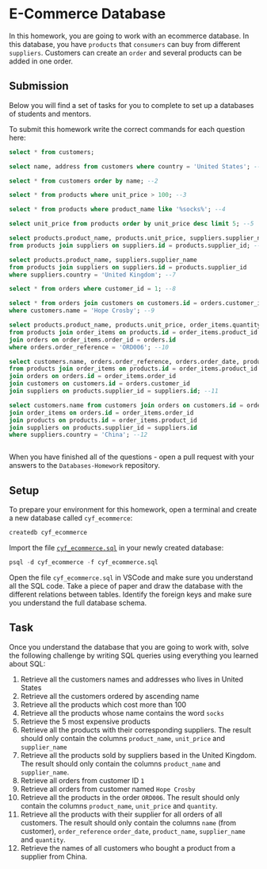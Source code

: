 # E-Commerce Database

In this homework, you are going to work with an ecommerce database. In this database, you have `products` that `consumers` can buy from different `suppliers`. Customers can create an `order` and several products can be added in one order.

## Submission

Below you will find a set of tasks for you to complete to set up a databases of students and mentors.

To submit this homework write the correct commands for each question here:

```sql
select * from customers;

select name, address from customers where country = 'United States'; --1

select * from customers order by name; --2

select * from products where unit_price > 100; --3

select * from products where product_name like '%socks%'; --4

select unit_price from products order by unit_price desc limit 5; --5

select products.product_name, products.unit_price, suppliers.supplier_name
from products join suppliers on suppliers.id = products.supplier_id; --6

select products.product_name, suppliers.supplier_name 
from products join suppliers on suppliers.id = products.supplier_id 
where suppliers.country = 'United Kingdom'; --7

select * from orders where customer_id = 1; --8

select * from orders join customers on customers.id = orders.customer_id 
where customers.name = 'Hope Crosby'; --9

select products.product_name, products.unit_price, order_items.quantity 
from products join order_items on products.id = order_items.product_id 
join orders on order_items.order_id = orders.id 
where orders.order_reference = 'ORD006'; --10

select customers.name, orders.order_reference, orders.order_date, products.product_name, suppliers.supplier_name 
from products join order_items on products.id = order_items.product_id
join orders on orders.id = order_items.order_id 
join customers on customers.id = orders.customer_id
join suppliers on products.supplier_id = suppliers.id; --11

select customers.name from customers join orders on customers.id = orders.customer_id 
join order_items on orders.id = order_items.order_id
join products on products.id = order_items.product_id 
join suppliers on products.supplier_id = suppliers.id 
where suppliers.country = 'China'; --12



```

When you have finished all of the questions - open a pull request with your answers to the `Databases-Homework` repository.

## Setup

To prepare your environment for this homework, open a terminal and create a new database called `cyf_ecommerce`:

```sql
createdb cyf_ecommerce
```

Import the file [`cyf_ecommerce.sql`](./cyf_ecommerce.sql) in your newly created database:

```sql
psql -d cyf_ecommerce -f cyf_ecommerce.sql
```

Open the file `cyf_ecommerce.sql` in VSCode and make sure you understand all the SQL code. Take a piece of paper and draw the database with the different relations between tables. Identify the foreign keys and make sure you understand the full database schema.

## Task

Once you understand the database that you are going to work with, solve the following challenge by writing SQL queries using everything you learned about SQL:

1. Retrieve all the customers names and addresses who lives in United States
2. Retrieve all the customers ordered by ascending name
3. Retrieve all the products which cost more than 100
4. Retrieve all the products whose name contains the word `socks`
5. Retrieve the 5 most expensive products
6. Retrieve all the products with their corresponding suppliers. The result should only contain the columns `product_name`, `unit_price` and `supplier_name`
7. Retrieve all the products sold by suppliers based in the United Kingdom. The result should only contain the columns `product_name` and `supplier_name`.
8. Retrieve all orders from customer ID `1`
9. Retrieve all orders from customer named `Hope Crosby`
10. Retrieve all the products in the order `ORD006`. The result should only contain the columns `product_name`, `unit_price` and `quantity`.
11. Retrieve all the products with their supplier for all orders of all customers. The result should only contain the columns `name` (from customer), `order_reference` `order_date`, `product_name`, `supplier_name` and `quantity`.
12. Retrieve the names of all customers who bought a product from a supplier from China.
